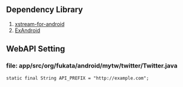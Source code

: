 ## Dependency Library
1. [xstream-for-android](https://github.com/fukata/xstream-for-android/)
2. [ExAndroid](https://github.com/fukata/ExAndroid)

## WebAPI Setting
### file: app/src/org/fukata/android/mytw/twitter/Twitter.java
	static final String API_PREFIX = "http://example.com";
